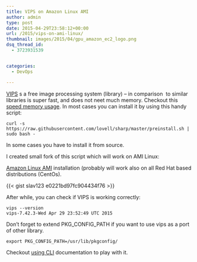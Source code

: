 ```yaml
---
title: VIPS on Amazon Linux AMI
author: admin
type: post
date: 2015-04-29T23:58:12+00:00
url: /2015/vips-on-ami-linux/
thumbnail: images/2015/04/gpu_amazon_ec2_logo.png
dsq_thread_id:
  - 3723931539


categories:
  - DevOps

---
```

[VIPS][1] s a free image processing system (library) – in comparison  to similar libraries is super fast, and does not neet much memory. Checkout this [speed memory usage](http://www.vips.ecs.soton.ac.uk/index.php?title=Speed_and_Memory_Use). In most cases you can install it by using this handy script:

`curl -s https://raw.githubusercontent.com/lovell/sharp/master/preinstall.sh | sudo bash -`

In some cases you have to install it from source.  
<!--more-->

I created small fork of this script which will work on AMI Linux:

[Amazon Linux AMI](http://aws.amazon.com/amazon-linux-ami/) installation (probably will work also on all Red Hat based distributions (CentOs).

{{< gist slav123 e0221bd97fc904434f76 >}}

After while, you can check if VIPS is working correctly:

```
vips --version
vips-7.42.3-Wed Apr 29 23:52:49 UTC 2015
```

Don&#8217;t forget to extend PKG\_CONFIG\_PATH if you want to use vips as a port of other library. 

`export PKG_CONFIG_PATH=/usr/lib/pkgconfig/`

Checkout [using CLI](http://www.vips.ecs.soton.ac.uk/supported/current/doc/html/libvips/using-cli.html) documentation to play with it.

 [1]: http://www.vips.ecs.soton.ac.uk/